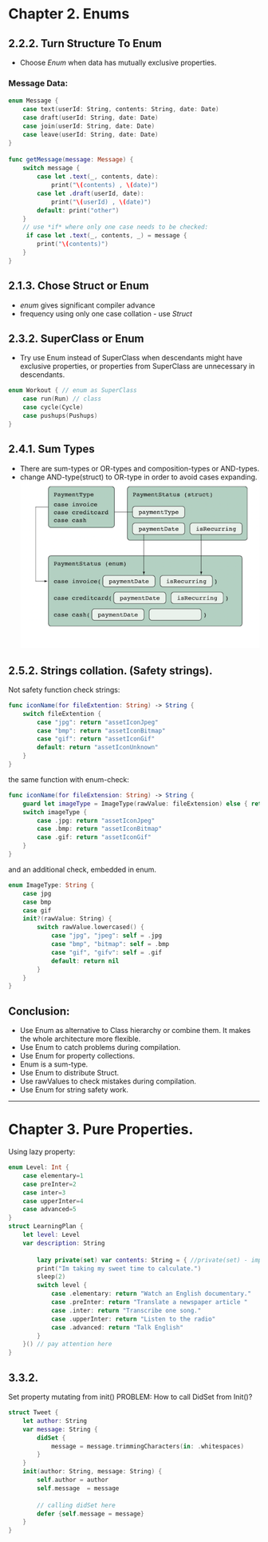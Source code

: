 # Chapter 2. Enums

## 2.2.2. Turn Structure To Enum

- Choose *Enum* when data has mutually exclusive properties.

### Message Data:

```swift
enum Message {
    case text(userId: String, contents: String, date: Date)
    case draft(userId: String, date: Date)
    case join(userId: String, date: Date)
    case leave(userId: String, date: Date)
}

func getMessage(message: Message) {
    switch message {
        case let .text(_, contents, date):
            print("\(contents) , \(date)")
        case let .draft(userId, date):
            print("\(userId) , \(date)")
        default: print("other")
    }
    // use *if* where only one case needs to be checked:
     if case let .text(_, contents, _) = message {
        print("\(contents)")
    }
}
```

## 2.1.3. Chose Struct or Enum

- *enum* gives significant compiler advance
- frequency using only one case collation - use *Struct*
  
## 2.3.2. SuperClass or Enum

- Try use Enum instead of SuperClass when descendants might have exclusive properties, or properties from SuperClass are unnecessary in descendants.
  
```swift
enum Workout { // enum as SuperClass
    case run(Run) // class
    case cycle(Cycle) 
    case pushups(Pushups) 
}
```

## 2.4.1. Sum Types

- There are sum-types or OR-types and composition-types or AND-types.
- change AND-type(struct) to OR-type in order to avoid cases expanding.  
![struct->enum](images/ch2-2_5.png)

## 2.5.2. Strings collation. (Safety strings).

Not safety function check strings:

```swift
func iconName(for fileExtention: String) -> String {
    switch fileExtention {
        case "jpg": return "assetIconJpeg"
        case "bmp": return "assetIconBitmap" 
        case "gif": return "assetIconGif" 
        default: return "assetIconUnknown"
    }
}
```

the same function with enum-check:

```swift
func iconName(for fileExtension: String) -> String {
    guard let imageType = ImageType(rawValue: fileExtension) else { return "assetIconUnknown" } 
    switch imageType {
        case .jpg: return "assetIconJpeg" 
        case .bmp: return "assetIconBitmap" 
        case .gif: return "assetIconGif"
    } 
}
```

and an additional check, embedded in enum.

```swift
enum ImageType: String { 
    case jpg
    case bmp 
    case gif
    init?(rawValue: String) {
        switch rawValue.lowercased() {
            case "jpg", "jpeg": self = .jpg
            case "bmp", "bitmap": self = .bmp 
            case "gif", "gifv": self = .gif 
            default: return nil
        } 
    }
}
```

## Conclusion:

- Use Enum as alternative to Class hierarchy or combine them. It makes the whole architecture more flexible.
- Use Enum to catch problems during compilation.
- Use Enum for property collections.
- Enum is a sum-type.
- Use Enum to distribute Struct.
- Use rawValues to check mistakes during compilation.
- Use Enum for string safety work.
  
---

# Chapter 3. Pure Properties.

Using lazy property:

``` swift
enum Level: Int {
    case elementary=1
    case preInter=2
    case inter=3
    case upperInter=4
    case advanced=5
}
struct LearningPlan {
    let level: Level
    var description: String
    
        lazy private(set) var contents: String = { //private(set) - impossible to change out of scope
        print("Im taking my sweet time to calculate.")
        sleep(2)
        switch level {
            case .elementary: return "Watch an English documentary."
            case .preInter: return "Translate a newspaper article "
            case .inter: return "Transcribe one song."
            case .upperInter: return "Listen to the radio"
            case .advanced: return "Talk English"
        }
    }() // pay attention here
}
```
## 3.3.2.
Set property mutating from init()
PROBLEM: How to call DidSet from Init()?
``` swift
struct Tweet {
    let author: String
    var message: String {
        didSet {
            message = message.trimmingCharacters(in: .whitespaces)
        }
    }
    init(author: String, message: String) {
        self.author = author
        self.message  = message
        
        // calling didSet here
        defer {self.message = message}
    }
}
```
